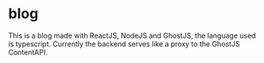 # blog
This is a blog made with ReactJS, NodeJS and GhostJS, the language used is typescript.
Currently the backend serves like a proxy to the GhostJS ContentAPI.
